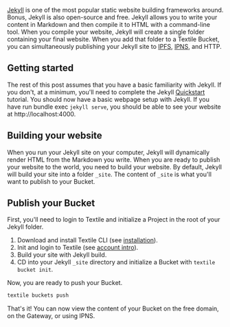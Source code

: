 [Jekyll](https://jekyllrb.com) is one of the most popular static website building frameworks around. Bonus, Jekyll is also open-source and free. Jekyll allows you to write your content in Markdown and then compile it to HTML with a command-line tool. When you compile your website, Jekyll will create a single folder containing your final website. When you add that folder to a Textile Bucket, you can simultaneously publishing your Jekyll site to [IPFS](https://ipfs.io/), [IPNS](https://docs.ipfs.io/guides/concepts/ipns/), and HTTP.

## Getting started

The rest of this post assumes that you have a basic familiarity with Jekyll. If you don't, at a minimum, you'll need to complete the Jekyll [Quickstart](https://jekyllrb.com/docs/) tutorial. You should now have a basic webpage setup with Jekyll. If you have run bundle exec `jekyll serve`, you should be able to see your website at http://localhost:4000.

## Building your website

When you run your Jekyll site on your computer, Jekyll will dynamically render HTML from the Markdown you write. When you are ready to publish your website to the world, you need to build your website. By default, Jekyll will build your site into a folder `_site`. The content of `_site` is what you'll want to publish to your Bucket.

## Publish your Bucket

First, you'll need to login to Textile and initialize a Project in the root of your Jekyll folder.

1. Download and install Textile CLI (see [installation](../../hub/accounts.md)).
2. Init and login to Textile (see [account intro](../../hub/accounts.md)).
3. Build your site with Jekyll build.
4. CD into your Jekyll `_site` directory and initialize a Bucket with `textile bucket init`.

Now, you are ready to push your Bucket.

```bash
textile buckets push
```

That's it! You can now view the content of your Bucket on the free domain, on the Gateway, or using IPNS.

